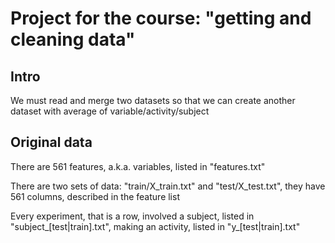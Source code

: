 # Project for the course: "getting and cleaning data" 

## Intro

We must read and merge two datasets so that we can create another dataset
with average of variable/activity/subject

## Original data

There are 561 features, a.k.a. variables, listed in "features.txt"

There are two sets of data: "train/X_train.txt" and "test/X_test.txt", they have 561 columns, described in the feature list

Every experiment, that is a row, involved a subject, listed in "subject_[test|train].txt", making an activity, listed in "y_[test|train].txt"


